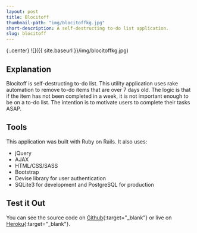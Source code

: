 ```yaml
---
layout: post
title: Blocitoff
thumbnail-path: "img/blocitoffkg.jpg"
short-description: A self-destructing to-do list application.
slug: blocitoff
---
```


{:.center}
![]({{ site.baseurl }}/img/blocitoffkg.jpg)

## Explanation

Blocitoff is self-destructing to-do list. This utility application uses rake automation to remove to-do items that are over 7 days old. The logic is that if the item has not been completed in a week, it is not important enough to be on a to-do list. The intention is to motivate users to complete their tasks ASAP.

## Tools
This application was built with Ruby on Rails. It also uses:

* jQuery
* AJAX
* HTML/CSS/SASS
* Bootstrap
* Devise library for user authentication
* SQLite3 for development and PostgreSQL for production


## Test it Out

You can see the source code on [Github](https://github.com/kimbergee/blocitoff){:target="_blank"} or live on [Heroku](https://kimbergee-blocitoff.herokuapp.com/){:target="_blank"}.

